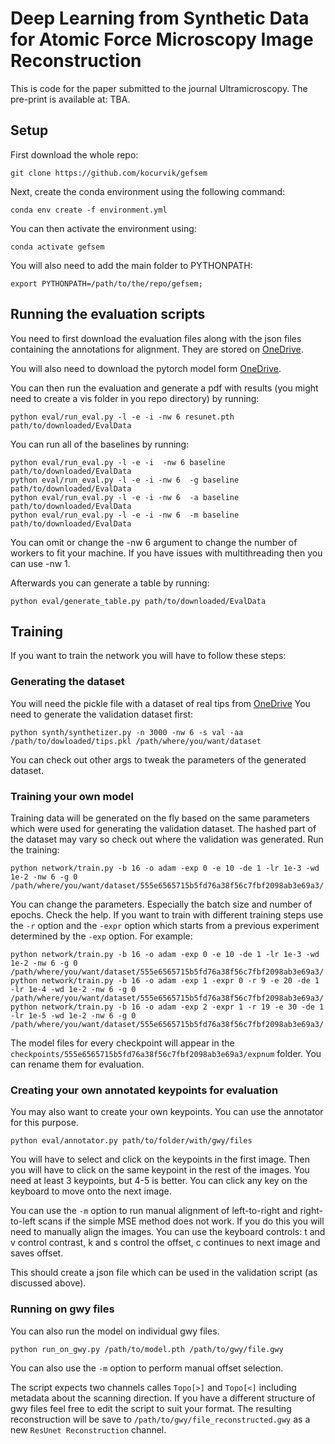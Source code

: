 # Deep Learning from Synthetic Data for Atomic Force Microscopy Image Reconstruction

This is code for the paper submitted to the journal Ultramicroscopy. The pre-print is available at: TBA.

## Setup

First download the whole repo:

    git clone https://github.com/kocurvik/gefsem

Next, create the conda environment using the following command:

    conda env create -f environment.yml
You can then activate the environment using:

    conda activate gefsem
You will also need to add the main folder to PYTHONPATH:

    export PYTHONPATH=/path/to/the/repo/gefsem;
## Running the evaluation scripts
You need to first download the evaluation files along with the json files containing the annotations for alignment. They are stored on [OneDrive](TBA).

You will also need to download the pytorch model form [OneDrive]([resunet.pth](https://liveuniba-my.sharepoint.com/:u:/g/personal/kocur15_uniba_sk/Ec_Pg042vzJDsnS5WmnAWWIBV92nvYivkoORr5ogPcPbNA?e=bbB0Es)).

You can then run the evaluation and generate a pdf with results (you might need to create a vis folder in you repo directory) by running:

    python eval/run_eval.py -l -e -i -nw 6 resunet.pth path/to/downloaded/EvalData
You can run all of the baselines by running:

    python eval/run_eval.py -l -e -i  -nw 6 baseline path/to/downloaded/EvalData
    python eval/run_eval.py -l -e -i -nw 6  -g baseline path/to/downloaded/EvalData
    python eval/run_eval.py -l -e -i -nw 6  -a baseline path/to/downloaded/EvalData
    python eval/run_eval.py -l -e -i -nw 6  -m baseline path/to/downloaded/EvalData

You can omit or change the -nw 6 argument to change the number of workers to fit your machine. If you have issues with multithreading then you can use -nw 1.

Afterwards you can generate a table by running:

    python eval/generate_table.py path/to/downloaded/EvalData
## Training
If you want to train the network you will have to follow these steps:
### Generating the dataset
You will need the pickle file with a dataset of real tips from [OneDrive](https://liveuniba-my.sharepoint.com/:u:/g/personal/kocur15_uniba_sk/EWDE0kbGQBJNr173VGjKLB0BlEj6PYQFJ_YOyzfFX1ZzHQ?e=gyhP3T)
You need to generate the validation dataset first:

    python synth/synthetizer.py -n 3000 -nw 6 -s val -aa /path/to/dowloaded/tips.pkl /path/where/you/want/dataset
You can check out other args to tweak the parameters of the generated dataset.
### Training your own model
Training data will be generated on the fly based on the same parameters which were used for generating the validation dataset. The hashed part of the dataset may vary so check out where the validation was generated.
Run the training:

    python network/train.py -b 16 -o adam -exp 0 -e 10 -de 1 -lr 1e-3 -wd 1e-2 -nw 6 -g 0 /path/where/you/want/dataset/555e6565715b5fd76a38f56c7fbf2098ab3e69a3/
You can change the parameters. Especially the batch size and number of epochs. Check the help. If you want to train with different training steps use the `-r` option and the `-expr` option which starts from a previous experiment determined by the `-exp` option. For example:

    python network/train.py -b 16 -o adam -exp 0 -e 10 -de 1 -lr 1e-3 -wd 1e-2 -nw 6 -g 0 /path/where/you/want/dataset/555e6565715b5fd76a38f56c7fbf2098ab3e69a3/
    python network/train.py -b 16 -o adam -exp 1 -expr 0 -r 9 -e 20 -de 1 -lr 1e-4 -wd 1e-2 -nw 6 -g 0 /path/where/you/want/dataset/555e6565715b5fd76a38f56c7fbf2098ab3e69a3/
    python network/train.py -b 16 -o adam -exp 2 -expr 1 -r 19 -e 30 -de 1 -lr 1e-5 -wd 1e-2 -nw 6 -g 0 /path/where/you/want/dataset/555e6565715b5fd76a38f56c7fbf2098ab3e69a3/
The model files for every checkpoint will appear in the `checkpoints/555e6565715b5fd76a38f56c7fbf2098ab3e69a3/expnum` folder. You can rename them for evaluation.

### Creating your own annotated keypoints for evaluation
You may also want to create your own keypoints. You can use the annotator for this purpose.

    python eval/annotator.py path/to/folder/with/gwy/files
You will have to select and click on the keypoints in the first image. Then you will have to click on the same keypoint in the rest of the images. You need at least 3 keypoints, but 4-5 is better. You can click any key on the keyboard to move onto the next image.

You can use the `-m` option to run manual alignment of left-to-right and right-to-left scans if the simple MSE method does not work. If you do this you will need to manually align the images. You can use the keyboard controls: t and v control contrast, k and s control the offset, c continues to next image and saves offset.

This should create a json file which can be used in the validation script (as discussed above).
### Running on gwy files
 You can also run the model on individual gwy files. 
 

    python run_on_gwy.py /path/to/model.pth /path/to/gwy/file.gwy
You can also use the `-m` option to perform manual offset selection. 

The script expects two channels calles `Topo[>]` and `Topo[<]` including metadata about the scanning direction. If you have a different structure of gwy files feel free to edit the script to suit your format. The resulting reconstruction will be save to `/path/to/gwy/file_reconstructed.gwy` as a new `ResUnet Reconstruction` channel.
